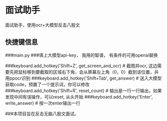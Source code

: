 # 面试助手
面试助手，使用ocr+大模型反击八股文
## 快捷键信息

###main.py
###填上大模型api-key， 我用的智谱， 有条件的可用openai替换

###keyboard.add_hotkey('Shift+Z', get_screen_and_ocr) # 截图并ocr, 这边需要先把鼠标移到要截取的区域右下角，会从屏幕左上角（0，0）截到该位置，并用ppocr识别
###keyboard.add_hotkey('Shift+Tab', get_answer) # 送入大模型获取code，预置了一个提示词，你可以修改
###keyboard.add_hotkey('Shift+R', reset_count) # 输出是一行一行输出，如果发现中间有误操作，可以reset, 从头开始
###keyboard.add_hotkey('Enter', write_answer) # 按一次enter输出一行

###本项目旨在反击无脑八股文面试。

